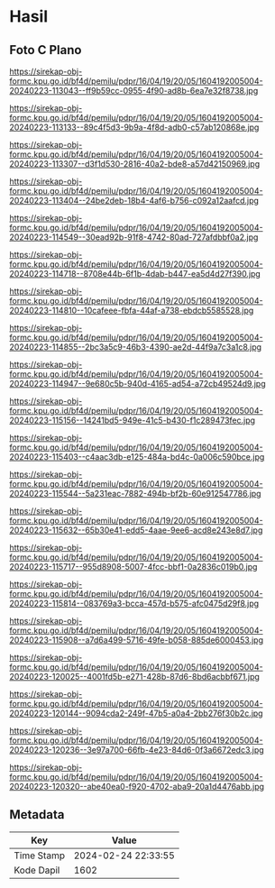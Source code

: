 # Hasil

## Foto C Plano

https://sirekap-obj-formc.kpu.go.id/bf4d/pemilu/pdpr/16/04/19/20/05/1604192005004-20240223-113043--ff9b59cc-0955-4f90-ad8b-6ea7e32f8738.jpg

https://sirekap-obj-formc.kpu.go.id/bf4d/pemilu/pdpr/16/04/19/20/05/1604192005004-20240223-113133--89c4f5d3-9b9a-4f8d-adb0-c57ab120868e.jpg

https://sirekap-obj-formc.kpu.go.id/bf4d/pemilu/pdpr/16/04/19/20/05/1604192005004-20240223-113307--d3f1d530-2816-40a2-bde8-a57d42150969.jpg

https://sirekap-obj-formc.kpu.go.id/bf4d/pemilu/pdpr/16/04/19/20/05/1604192005004-20240223-113404--24be2deb-18b4-4af6-b756-c092a12aafcd.jpg

https://sirekap-obj-formc.kpu.go.id/bf4d/pemilu/pdpr/16/04/19/20/05/1604192005004-20240223-114549--30ead92b-91f8-4742-80ad-727afdbbf0a2.jpg

https://sirekap-obj-formc.kpu.go.id/bf4d/pemilu/pdpr/16/04/19/20/05/1604192005004-20240223-114718--8708e44b-6f1b-4dab-b447-ea5d4d27f390.jpg

https://sirekap-obj-formc.kpu.go.id/bf4d/pemilu/pdpr/16/04/19/20/05/1604192005004-20240223-114810--10cafeee-fbfa-44af-a738-ebdcb5585528.jpg

https://sirekap-obj-formc.kpu.go.id/bf4d/pemilu/pdpr/16/04/19/20/05/1604192005004-20240223-114855--2bc3a5c9-46b3-4390-ae2d-44f9a7c3a1c8.jpg

https://sirekap-obj-formc.kpu.go.id/bf4d/pemilu/pdpr/16/04/19/20/05/1604192005004-20240223-114947--9e680c5b-940d-4165-ad54-a72cb49524d9.jpg

https://sirekap-obj-formc.kpu.go.id/bf4d/pemilu/pdpr/16/04/19/20/05/1604192005004-20240223-115156--14241bd5-949e-41c5-b430-f1c289473fec.jpg

https://sirekap-obj-formc.kpu.go.id/bf4d/pemilu/pdpr/16/04/19/20/05/1604192005004-20240223-115403--c4aac3db-e125-484a-bd4c-0a006c590bce.jpg

https://sirekap-obj-formc.kpu.go.id/bf4d/pemilu/pdpr/16/04/19/20/05/1604192005004-20240223-115544--5a231eac-7882-494b-bf2b-60e912547786.jpg

https://sirekap-obj-formc.kpu.go.id/bf4d/pemilu/pdpr/16/04/19/20/05/1604192005004-20240223-115632--65b30e41-edd5-4aae-9ee6-acd8e243e8d7.jpg

https://sirekap-obj-formc.kpu.go.id/bf4d/pemilu/pdpr/16/04/19/20/05/1604192005004-20240223-115717--955d8908-5007-4fcc-bbf1-0a2836c019b0.jpg

https://sirekap-obj-formc.kpu.go.id/bf4d/pemilu/pdpr/16/04/19/20/05/1604192005004-20240223-115814--083769a3-bcca-457d-b575-afc0475d29f8.jpg

https://sirekap-obj-formc.kpu.go.id/bf4d/pemilu/pdpr/16/04/19/20/05/1604192005004-20240223-115908--a7d6a499-5716-49fe-b058-885de6000453.jpg

https://sirekap-obj-formc.kpu.go.id/bf4d/pemilu/pdpr/16/04/19/20/05/1604192005004-20240223-120025--4001fd5b-e271-428b-87d6-8bd6acbbf671.jpg

https://sirekap-obj-formc.kpu.go.id/bf4d/pemilu/pdpr/16/04/19/20/05/1604192005004-20240223-120144--9094cda2-249f-47b5-a0a4-2bb276f30b2c.jpg

https://sirekap-obj-formc.kpu.go.id/bf4d/pemilu/pdpr/16/04/19/20/05/1604192005004-20240223-120236--3e97a700-66fb-4e23-84d6-0f3a6672edc3.jpg

https://sirekap-obj-formc.kpu.go.id/bf4d/pemilu/pdpr/16/04/19/20/05/1604192005004-20240223-120320--abe40ea0-f920-4702-aba9-20a1d4476abb.jpg


## Metadata

| Key        | Value               |
| ---------- | ------------------- |
| Time Stamp | 2024-02-24 22:33:55 |
| Kode Dapil | 1602                |



